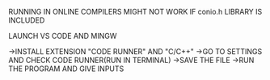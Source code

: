 RUNNING IN ONLINE COMPILERS MIGHT NOT WORK IF conio.h LIBRARY IS INCLUDED


LAUNCH VS CODE AND MINGW

->INSTALL EXTENSION "CODE RUNNER" AND "C/C++"
->GO TO SETTINGS AND CHECK CODE RUNNER(RUN IN TERMINAL)
->SAVE THE FILE
->RUN THE PROGRAM AND GIVE INPUTS
